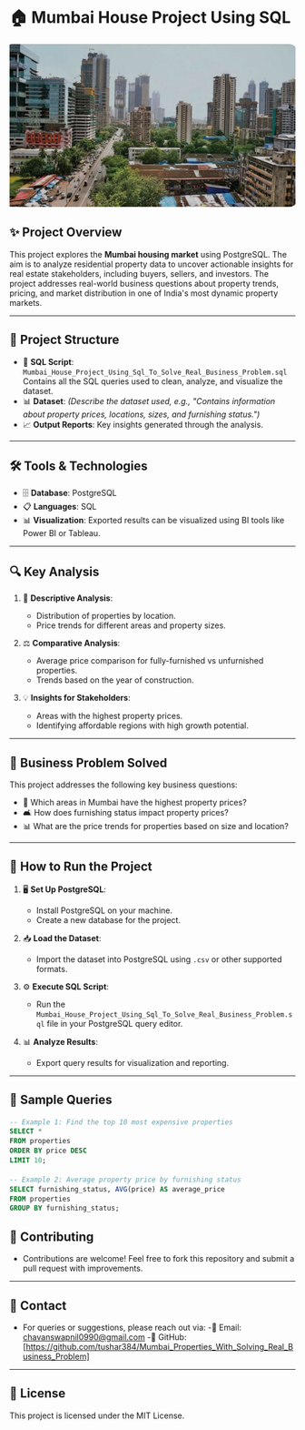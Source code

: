 # 🏠 **Mumbai House Project Using SQL**
![Project Pipeline](https://github.com/tushar384/Mumbai_Properties_With_Solving_Real_Business_Problem/blob/main/Mubai%20Propertie%20Img.jpg?raw=true)
## ✨ **Project Overview**
This project explores the **Mumbai housing market** using PostgreSQL. The aim is to analyze residential property data to uncover actionable insights for real estate stakeholders, including buyers, sellers, and investors. The project addresses real-world business questions about property trends, pricing, and market distribution in one of India's most dynamic property markets.

---

## 📂 **Project Structure**
- 📜 **SQL Script**: `Mumbai_House_Project_Using_Sql_To_Solve_Real_Business_Problem.sql`  
  Contains all the SQL queries used to clean, analyze, and visualize the dataset.
- 📊 **Dataset**: *(Describe the dataset used, e.g., "Contains information about property prices, locations, sizes, and furnishing status.")*  
- 📈 **Output Reports**: Key insights generated through the analysis.

---

## 🛠️ **Tools & Technologies**
- 🗄️ **Database**: PostgreSQL  
- 📋 **Languages**: SQL  
- 📊 **Visualization**: Exported results can be visualized using BI tools like Power BI or Tableau.

---

## 🔍 **Key Analysis**
1. 📝 **Descriptive Analysis**:  
   - Distribution of properties by location.  
   - Price trends for different areas and property sizes.
   
2. ⚖️ **Comparative Analysis**:  
   - Average price comparison for fully-furnished vs unfurnished properties.  
   - Trends based on the year of construction.

3. 💡 **Insights for Stakeholders**:  
   - Areas with the highest property prices.  
   - Identifying affordable regions with high growth potential.

---

## 🏢 **Business Problem Solved**
This project addresses the following key business questions:  
- 📍 Which areas in Mumbai have the highest property prices?  
- 🛋️ How does furnishing status impact property prices?  
- 📊 What are the price trends for properties based on size and location?

---

## 🚀 **How to Run the Project**
1. 🖥️ **Set Up PostgreSQL**:  
   - Install PostgreSQL on your machine.  
   - Create a new database for the project.

2. 📥 **Load the Dataset**:  
   - Import the dataset into PostgreSQL using `.csv` or other supported formats.

3. ⚙️ **Execute SQL Script**:  
   - Run the `Mumbai_House_Project_Using_Sql_To_Solve_Real_Business_Problem.sql` file in your PostgreSQL query editor.

4. 📊 **Analyze Results**:  
   - Export query results for visualization and reporting.

---

## 📌 **Sample Queries**
```sql
-- Example 1: Find the top 10 most expensive properties
SELECT * 
FROM properties
ORDER BY price DESC
LIMIT 10;

-- Example 2: Average property price by furnishing status
SELECT furnishing_status, AVG(price) AS average_price
FROM properties
GROUP BY furnishing_status;
```

## 🤝 Contributing
- Contributions are welcome! Feel free to fork this repository and submit a pull request with improvements.
---

## 📧 Contact
- For queries or suggestions, please reach out via:
-📩 Email: chavanswapnil0990@gmail.com
-🔗 GitHub: [https://github.com/tushar384/Mumbai_Properties_With_Solving_Real_Business_Problem]
----

## 📜 License
This project is licensed under the MIT License.
